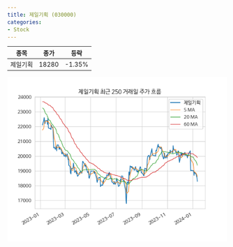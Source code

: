 ```yaml
---
title: 제일기획 (030000)
categories:
- Stock
---
```


|종목|종가|등락|
|----|----|----|
|제일기획|18280|-1.35%|

<!-- more -->

![030000](/assets/images/stock/030000.png)